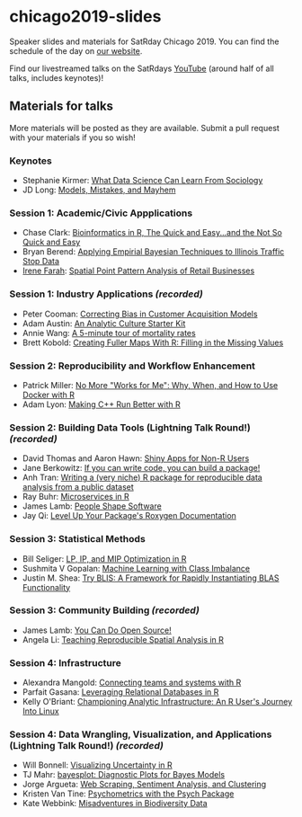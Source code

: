 # chicago2019-slides
Speaker slides and materials for SatRday Chicago 2019. You can find the schedule of the day on [our website](https://chicago2019.satrdays.org).

Find our livestreamed talks on the SatRdays [YouTube](https://www.youtube.com/watch?v=quFhQvizBE8) (around half of all talks, includes keynotes)!

## Materials for talks

More materials will be posted as they are available. Submit a pull request with your materials if you so wish!

### Keynotes
- Stephanie Kirmer: [What Data Science Can Learn From Sociology](https://github.com/skirmer/satRdays_chicago_2019)
- JD Long: [Models, Mistakes, and Mayhem](https://docs.google.com/presentation/d/1ywSgScfiCVuNPJo-7hzd4assvvUXIbbN6Dq_QC8cK0Q/edit)

### Session 1: Academic/Civic Appplications 
- Chase Clark: [Bioinformatics in R, The Quick and Easy...and the Not So Quick and Easy](https://github.com/chasemc/presentations/tree/master/Chicago_SatRDays)
- Bryan Berend: [Applying Empirial Bayesian Techniques to Illinois Traffic Stop Data](01_Berend_ITS_Empirical_Bayes.pdf)
- [Irene Farah](https://github.com/ifarah): [Spatial Point Pattern Analysis of Retail Businesses](https://github.com/satRdays/chicago2019-slides/blob/master/01_Farah_spatial_point_pattern.pdf)

### Session 1: Industry Applications *(recorded)*
- Peter Cooman: [Correcting Bias in Customer Acquisition Models](https://docs.google.com/presentation/d/1CoRP7F4rMGd5j7D56_kvQdZYyG0MUueV-_sKRCbuT8c)
- Adam Austin: [An Analytic Culture Starter Kit](01_analytic-culture-starter-kit-allstate-sharing.pdf)
- Annie Wang: [A 5-minute tour of mortality rates](01_Wang_mortality_rates.pdf)
- Brett Kobold: [Creating Fuller Maps With R: Filling in the Missing Values](https://docs.google.com/presentation/d/1sgU6zZbgo3XNFuEAmfKexbsXOvJ_WM1HQl8wORBindI/)

### Session 2: Reproducibility and Workflow Enhancement
- Patrick Miller: [No More "Works for Me": Why, When, and How to Use Docker with R](02_patrick-miller-r-docker.pdf)
- Adam Lyon: [Making C++ Run Better with R](https://github.com/lyon-fnal/analyzeGPerfTools/blob/master/Lyon_making_cpp_better_sm.pdf)

### Session 2: Building Data Tools (Lightning Talk Round!) *(recorded)*
- David Thomas and Aaron Hawn: [Shiny Apps for Non-R Users](https://github.com/satRdays/chicago2019-slides/blob/master/02_Thomas_Hawn_Assessment_Analyzer_R.pdf)
- Jane Berkowitz: [If you can write code, you can build a package!](02_Berkowitz_build_a_package.pdf)
- Anh Tran: [Writing a (very niche) R package for reproducible data analysis from a public dataset](https://github.com/satRdays/chicago2019-slides/blob/master/02_Tran_Writing_R_package_for_a_niche_EDA.pdf)
- Ray Buhr: [Microservices in R](https://raybuhr.github.io/talks/microservices-in-r-lt/microservices-in-r-lt.html)
- James Lamb: [People Shape Software](https://github.com/jameslamb/talks/tree/master/people-shape-software)
- Jay Qi: [Level Up Your Package's Roxygen Documentation](https://github.com/jayqi/satRday-roxygen-talk)

### Session 3: Statistical Methods 
- Bill Seliger: [LP, IP, and MIP Optimization in R](https://github.com/BillSeliger/SatRdayOptimization)
- Sushmita V Gopalan: [Machine Learning with Class Imbalance](https://github.com/sushmitavgopalan16/talks/blob/master/satRdays%20(2).pptx)
- Justin M. Shea: [Try BLIS: A Framework for Rapidly Instantiating BLAS Functionality ](https://github.com/JustinMShea/Try-BLIS)

### Session 3: Community Building *(recorded)*
- James Lamb: [You Can Do Open Source!](https://github.com/jameslamb/talks/tree/master/you-can-do-open-source)
- Angela Li: [Teaching Reproducible Spatial Analysis in R](https://docs.google.com/presentation/d/14HtS-1c3A0GBIVvfrYkOrARwlJIqo2rkOAb2Du81eTw/edit)

### Session 4: Infrastructure
- Alexandra Mangold: [Connecting teams and systems with R](04_Mangold_Connecting_teams_and_systems_with_R.pdf)
- Parfait Gasana: [Leveraging Relational Databases in R](https://raw.githack.com/ParfaitG/WORKSHOPS/master/SatRday/Leverage_Databases_in_R.html)
- Kelly O'Briant: [Championing Analytic Infrastructure: An R User's Journey Into Linux](https://speakerdeck.com/kellobri/championing-analytic-infrastructure)

### Session 4: Data Wrangling, Visualization, and Applications (Lightning Talk Round!) *(recorded)*
- Will Bonnell: [Visualizing Uncertainty in R](https://willdebras.github.io/sartrday2019/)
- TJ Mahr: [bayesplot: Diagnostic Plots for Bayes Models](https://www.tjmahr.com/bayesplot-satrdays-2019)
- Jorge Argueta: [Web Scraping, Sentiment Analysis, and Clustering](04_Jorge_Argueta_web_scraping_sentiment_analysis_clustering.pdf)
- Kristen Van Tine: [Psychometrics with the Psych Package](04_Van_Tine_psychometrics.pdf)
- Kate Webbink: [Misadventures in Biodiversity Data](04_Webbink_MisadventuresBiodiversityData.pdf)
